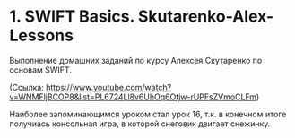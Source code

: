 # 1. SWIFT Basics. Skutarenko-Alex-Lessons
Выполнение домашних заданий по курсу Алексея Скутаренко по основам SWIFT.

(Ссылка: https://www.youtube.com/watch?v=WNMFljBCOP8&list=PL6724Ll8v6UhOq6Otjw-rUPFsZVmoCLFm)

Наиболее запоминающимся уроком стал урок 16, т.к. в конечном итоге получиась консольная игра, в которой снеговик двигает снежинку.


